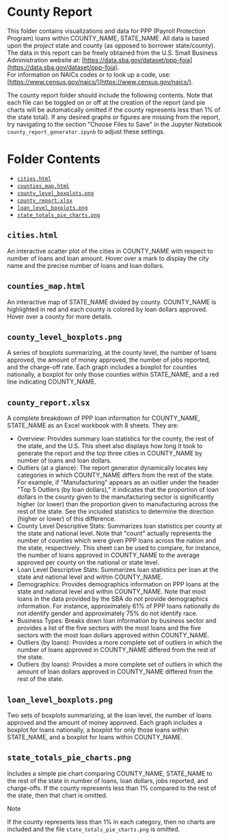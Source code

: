 # County Report

This folder contains visualizations and data for PPP (Payroll Protection Program) loans within COUNTY_NAME, STATE_NAME.  All data is based upon the *project* state and county (as opposed to borrower state/county).  
The data in this report can be freely obtained from the U.S. Small Business Administration website at: [https://data.sba.gov/dataset/ppp-foia](https://data.sba.gov/dataset/ppp-foia).  
For information on NAICs codes or to look up a code, use: [https://www.census.gov/naics/](https://www.census.gov/naics/).

The county report folder should include the following contents.  Note that each file can be toggled on or off at the creation of the report (and pie charts will be automatically omitted if the county represents less than 1% of the state total).  If any desired graphs or figures are missing from the report, try navigating to the section "Choose Files to Save" in the Jupyter Notebook `county_report_generator.ipynb` to adjust these settings.

# Folder Contents
- [`cities.html`](#citieshtml)
- [`counties_map.html`](#countiesmaphtml)
- [`county_level_boxplots.png`](#county_level_boxplotspng)
- [`county_report.xlsx`](#county_reportxlsx)
- [`loan_level_boxplots.png`](#loan_level_boxplotspng)
- [`state_totals_pie_charts.png`](#state_totals_pie_chartspng)

## `cities.html`
An interactive scatter plot of the cities in COUNTY_NAME with respect to number of loans and loan amount. Hover over a mark to display the city name and the precise number of loans and loan dollars.

## `counties_map.html`
An interactive map of STATE_NAME divided by county. COUNTY_NAME is highlighted in red and each county is colored by loan dollars approved. Hover over a county for more details.

## `county_level_boxplots.png`
A series of boxplots summarizing, at the county level, the number of loans approved, the amount of money approved, the number of jobs reported, and the charge-off rate. Each graph includes a boxplot for counties nationally, a boxplot for only those counties within STATE_NAME, and a red line indicating COUNTY_NAME.

## `county_report.xlsx`
A complete breakdown of PPP loan information for COUNTY_NAME, STATE_NAME as an Excel workbook with 8 sheets. They are:

* Overview: Provides summary loan statistics for the county, the rest of the state, and the U.S. This sheet also displays how long it took to generate the report and the top three cities in COUNTY_NAME by number of loans and loan dollars.
* Outliers (at a glance): The report generator dynamically locates key categories in which COUNTY_NAME differs from the rest of the state. For example, if "Manufacturing" appears as an outlier under the header "Top 5 Outliers (by loan dollars)," it indicates that the proportion of loan dollars in the county given to the manufacturing sector is significantly higher (or lower) than the proportion given to manufacturing across the rest of the state. See the included statistics to determine the direction (higher or lower) of this difference.
* County Level Descriptive Stats: Summarizes loan statistics per county at the state and national level. Note that "count" actually represents the number of counties which were given PPP loans across the nation and the state, respectively.  This sheet can be used to compare, for instance, the number of loans approved in COUNTY_NAME to the average approved per county on the national or state level.
* Loan Level Descriptive Stats: Summarizes loan statistics per loan at the state and national level and within COUNTY_NAME.
* Demographics: Provides demographics information on PPP loans at the state and national level and within COUNTY_NAME. Note that most loans in the data provided by the SBA do not provide demographics information.  For instance, approximately 61% of PPP loans nationally do not identify gender and approximately 75% do not identify race.
* Business Types: Breaks down loan information by business sector and provides a list of the five sectors with the most loans and the five sectors with the most loan dollars approved within COUNTY_NAME.
* Outliers (by loans): Provides a more complete set of outliers in which the number of loans approved in COUNTY_NAME differed from the rest of the state.
* Outliers (by loans): Provides a more complete set of outliers in which the amount of loan dollars approved in COUNTY_NAME differed from the rest of the state.

## `loan_level_boxplots.png`
Two sets of boxplots summarizing, at the loan level, the number of loans approved and the amount of money approved. Each graph includes a boxplot for loans nationally, a boxplot for only those loans within STATE_NAME, and a boxplot for loans within COUNTY_NAME.

## `state_totals_pie_charts.png`
Includes a simple pie chart comparing COUNTY_NAME, STATE_NAME to the rest of the state in number of loans, loan dollars, jobs reported, and charge-offs.  If the county represents less than 1% compared to the rest of the state, then that chart is omitted.  
>[!NOTE]  
>If the county represents less than 1% in each category, then no charts are included and the file `state_totals_pie_charts.png` is omitted.

